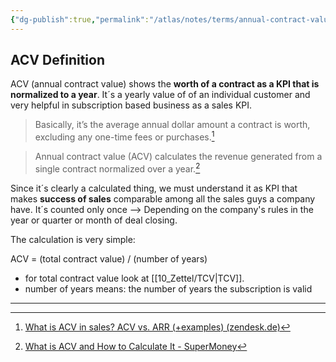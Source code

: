 ```yaml
---
{"dg-publish":true,"permalink":"/atlas/notes/terms/annual-contract-value-acv/","tags":["class/termNote"],"noteIcon":""}
---
```



## ACV Definition

ACV (annual contract value) shows the **worth of a contract as a KPI that is normalized to a year**. It´s a yearly value of of an individual customer and very helpful in subscription based business as a sales KPI.

> Basically, it’s the average annual dollar amount a contract is worth, excluding any one-time fees or purchases.[^1]

> Annual contract value (ACV) calculates the revenue generated from a single contract normalized over a year.[^2]

Since it´s clearly a calculated thing, we must understand it as KPI that makes **success of sales** comparable among all the sales guys a company have. It´s counted only once --> Depending on the company's rules in the year or quarter or month of deal closing. 

The calculation is very simple:

ACV = (total contract value) / (number of years)

- for total contract value look at [[10_Zettel/TCV\|TCV]].
- number of years means: the number of years the subscription is valid


---
[^1]: [What is ACV in sales? ACV vs. ARR (+examples) (zendesk.de)](https://www.zendesk.de/blog/acv-sales/)
[^2]: [What is ACV and How to Calculate It - SuperMoney](https://www.supermoney.com/encyclopedia/acv/)